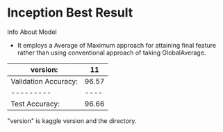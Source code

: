 # Inception Best Result

Info About Model
- It employs a Average of Maximum approach for attaining final feature rather than using conventional approach of taking GlobalAverage.

|version: |	11 |
|---------|----|
|Validation Accuracy:|	96.57|
|---------|----|
|Test Accuracy:	|		96.66|

"version" is kaggle version and the directory.